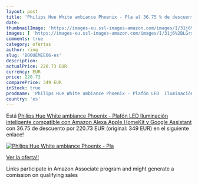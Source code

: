 ```yaml
---
layout: post
title: 'Philips Hue White ambiance Phoenix - Pla al 36.75 % de descuento'
date: 
thumbnailImage: 'https://images-eu.ssl-images-amazon.com/images/I/31j6%2BLGrs-L._SL200_.jpg'
images: [ 'https://images-eu.ssl-images-amazon.com/images/I/31j6%2BLGrs-L._SL200_.jpg' ]
comments: true
category: ofertas
author: ring
slug: 'B00UEMEE06-es'
description:
actualPrice: 220.73 EUR
currency: EUR
price: 220.73
comparePrice: 349 EUR
inStock: true
prodname: 'Philips Hue White ambiance Phoenix - Plafón LED  Iluminación inteligente  compatible con Amazon Alexa  Apple HomeKit y Google Assistant'
country: 'es'
---
```


Está [Philips Hue White ambiance Phoenix - Plafón LED  Iluminación inteligente  compatible con Amazon Alexa  Apple HomeKit y Google Assistant](https://www.amazon.es/dp/B00UEMEE06/?tag=tolees-21) con 36.75 de descuento por 220.73 EUR (original: 349 EUR) en el siguiente enlace!

[![Philips Hue White ambiance Phoenix - Pla](https://images-eu.ssl-images-amazon.com/images/I/31j6%2BLGrs-L._SL200_.jpg)](https://www.amazon.es/dp/B00UEMEE06/?tag=tolees-21)

[Ver la oferta!!](https://www.amazon.es/dp/B00UEMEE06/?tag=tolees-21)

Links participate in Amazon Associate program and might generate a comission on qualifying sales


